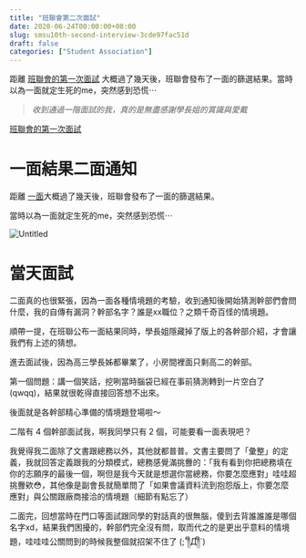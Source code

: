 ```yaml
---
title: "班聯會第二次面試"
date: 2020-06-24T00:00:00+08:00
slug: smsu10th-second-interview-3cde97fac51d
draft: false
categories: ["Student Association"]
---
```


距離 [班聯會的第一次面試](/smsu10th-first-interview-abb8d46e02d9) 大概過了幾天後，班聯會發布了一面的篩選結果。當時以為一面就定生死的me，突然感到恐慌⋯

> *收到通過一階面試的我，真的是無盡感謝學長姐的賞識與愛戴*
> 

[班聯會的第一次面試](https://blog.imych.one/smsu10th-first-interview-abb8d46e02d9)

# **一面結果二面通知**

距離 [一面](https://travel.imych.one/2020/06/163/%e7%ac%ac%e4%b8%80%e6%ac%a1%e9%9d%a2%e8%a9%a6/)大概過了幾天後，班聯會發布了一面的篩選結果。

當時以為一面就定生死的me，突然感到恐慌⋯

![Untitled](../images/smsu10th-second-interview-3cde97fac51d/Untitled.png)

# **當天面試**

二面真的也很緊張，因為一面各種情境題的考驗，收到通知後開始猜測幹部們會問什麼，我的自傳有漏洞？幹部名字？誰是xx職位？之類千奇百怪的情境題。

順帶一提，在班聯公布一面結果同時，學長姐隱藏掉了版上的各幹部介紹，才會讓我們有上述的猜想。

進去面試後，因為高三學長姊都畢業了，小房間裡面只剩高二的幹部。

第一個問題：講一個笑話，挖咧當時腦袋已經在事前猜測轉到一片空白了(qwqq)，結果就很乾得直接回答想不出來。

後面就是各幹部精心準備的情境題登場啦～

二階有 4 個幹部面試我，啊我同學只有 2 個，可能要看一面表現吧？

我覺得我二面除了文書跟總務以外，其他就都普普。文書主要問了「彙整」的定義，我就回答定義跟我的分類模式，總務感覺滿挑釁的：「我有看到你把總務填在你的志願序的最後一個，啊但是我今天就是想選你當總務，你要怎麼應對」哇哇超挑釁欸😳，其他像是副會長就簡單問了「如果會議資料流到抱怨版上，你要怎麼應對」與公關跟廠商接洽的情境題（細節有點忘了）

二面完，回想當時在門口等面試跟同學的對話真的很無腦，傻到去背誰誰誰是哪個名字xd，結果我們困擾的，幹部們完全沒有問，取而代之的是更出乎意料的情境題，哇哇哇公關問到的時候我整個就招架不住了 (;´༎ຶД༎ຶ`)